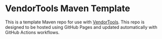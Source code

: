 # VendorTools Maven Template

This is a template Maven repo for use with [VendorTools](https://CoffeeCoder1.github.io/VendorTools). This repo is designed to be hosted using GitHub Pages and updated automatically with GitHub Actions workflows.
